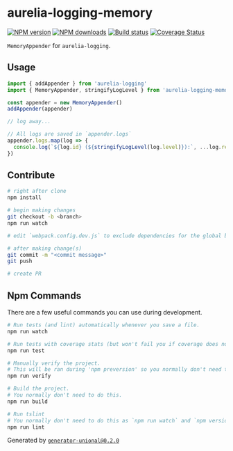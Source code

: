 # aurelia-logging-memory

[![NPM version][npm-image]][npm-url]
[![NPM downloads][downloads-image]][downloads-url]
[![Build status][travis-image]][travis-url]
[![Coverage Status][coveralls-image]][coveralls-url]

`MemoryAppender` for `aurelia-logging`.

## Usage

```js
import { addAppender } from 'aurelia-logging'
import { MemoryAppender, stringifyLogLevel } from 'aurelia-logging-memory'

const appender = new MemoryAppender()
addAppender(appender)

// log away...

// All logs are saved in `appender.logs`
appender.logs.map(log => {
  console.log(`${log.id} (${stringifyLogLevel(log.level)}):`, ...log.rest)
})
```

## Contribute

```sh
# right after clone
npm install

# begin making changes
git checkout -b <branch>
npm run watch

# edit `webpack.config.dev.js` to exclude dependencies for the global build.

# after making change(s)
git commit -m "<commit message>"
git push

# create PR
```

## Npm Commands

There are a few useful commands you can use during development.

```sh
# Run tests (and lint) automatically whenever you save a file.
npm run watch

# Run tests with coverage stats (but won't fail you if coverage does not meet criteria)
npm run test

# Manually verify the project.
# This will be ran during 'npm preversion' so you normally don't need to run this yourself.
npm run verify

# Build the project.
# You normally don't need to do this.
npm run build

# Run tslint
# You normally don't need to do this as `npm run watch` and `npm version` will automatically run lint for you.
npm run lint
```

Generated by [`generator-unional@0.2.0`](https://github.com/unional/unional-cli)

[npm-image]: https://img.shields.io/npm/v/aurelia-logging-memory.svg?style=flat
[npm-url]: https://npmjs.org/package/aurelia-logging-memory
[downloads-image]: https://img.shields.io/npm/dm/aurelia-logging-memory.svg?style=flat
[downloads-url]: https://npmjs.org/package/aurelia-logging-memory
[travis-image]: https://img.shields.io/travis/unional/aurelia-logging-memory.svg?style=flat
[travis-url]: https://travis-ci.org/unional/aurelia-logging-memory
[coveralls-image]: https://coveralls.io/repos/github/unional/aurelia-logging-memory/badge.svg
[coveralls-url]: https://coveralls.io/github/unional/aurelia-logging-memory
